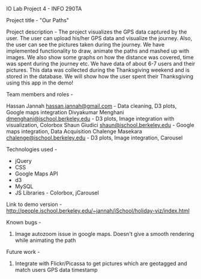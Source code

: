 IO Lab Project 4 - INFO 290TA

Project title - "Our Paths"

Project description - 
The project visualizes the GPS data captured by the user. The user can upload his/her GPS data and visualize the journey.
Also, the user can see the pictures taken during the journey. We have implemented functionality to draw, animate the paths and mashed up with images. We also show some graphs on how the distance was covered, time was spent during the journey etc. We have data of about 6-7 users and their pictures. This data was collected during the Thanksgiving weekend and is  stored in the database. We will show how the user spent their Thanksgiving using this app in the demo!

Team members and roles - 

Hassan Jannah <hassan.jannah@gmail.com> - Data cleaning, D3 plots, Google maps integration
Divyakumar Menghani <dmenghani@ischool.berkeley.edu> - D3 plots, Image integration with visualization, Colorbox
Shaun Giudici <shaun@ischool.berkeley.edu> - Google maps integration, Data Acquisition
Chalenge Masekara <chalenge@ischool.berkeley.edu> - D3 plots, Image integration, Carousel 

Technologies used - 
 - jQuery
 - CSS
 - Google Maps API
 - d3
 - MySQL
 - JS Libraries - Colorbox, jCarousel

Link to demo version - http://people.ischool.berkeley.edu/~jannah/iSchool/holiday-viz/index.html

Known bugs - 
1. Image autozoom issue in google maps. Doesn't give a smooth rendering while animating the path

Future work -
1. Integrate with Flickr/Picassa to get pictures which are geotagged and match users GPS data timestamp
